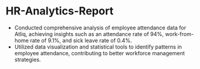 # HR-Analytics-Report

- Conducted comprehensive analysis of employee attendance data for Atliq, achieving insights such as an attendance rate of 94%, work-from-home rate of 9.1%, and sick leave rate of 0.4%.
- Utilized data visualization and statistical tools to identify patterns in employee attendance, contributing to better workforce management strategies.
